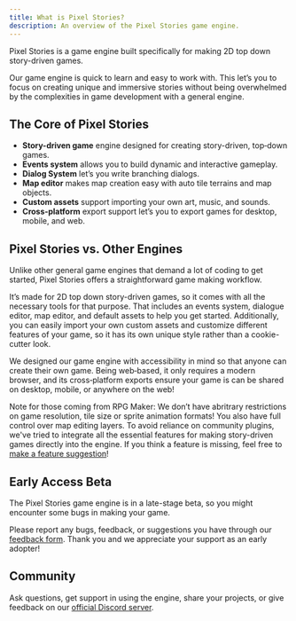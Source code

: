 ```yaml
---
title: What is Pixel Stories?
description: An overview of the Pixel Stories game engine.
---
```


Pixel Stories is a game engine built specifically for making 2D top down story-driven games.

Our game engine is quick to learn and easy to work with. This let’s you to focus on creating unique and immersive stories without being overwhelmed by the complexities in game development with a general engine.

## The Core of Pixel Stories

- **Story-driven game** engine designed for creating story-driven, top‑down games.
- **Events system** allows you to build dynamic and interactive gameplay.
- **Dialog System** let’s you write branching dialogs.
- **Map editor** makes map creation easy with auto tile terrains and map objects.
- **Custom assets** support importing your own art, music, and sounds.
- **Cross‑platform** export support let’s you to export games for desktop, mobile, and web.

## Pixel Stories vs. Other Engines

Unlike other general game engines that demand a lot of coding to get started, Pixel Stories offers a straightforward game making workflow.

It’s made for 2D top down story-driven games, so it comes with all the necessary tools for that purpose. That includes an events system, dialogue editor, map editor, and default assets to help you get started. Additionally, you can easily import your own custom assets and customize different features of your game, so it has its own unique style rather than a cookie-cutter look.

We designed our game engine with accessibility in mind so that anyone can create their own game. Being web‑based, it only requires a modern browser, and its cross‑platform exports ensure your game is can be shared on desktop, mobile, or anywhere on the web!

Note for those coming from RPG Maker: We don’t have abritrary restrictions on game resolution, tile size or sprite animation formats! You also have full control over map editing layers. To avoid reliance on community plugins, we've tried to integrate all the essential features for making story-driven games directly into the engine. If you think a feature is missing, feel free to [make a feature suggestion](https://forms.gle/76x3G1mkUQpKvbG7A)!

## Early Access Beta

The Pixel Stories game engine is in a late-stage beta, so you might encounter some bugs in making your game.

Please report any bugs, feedback, or suggestions you have through our [feedback form](https://forms.gle/76x3G1mkUQpKvbG7A). Thank you and we appreciate your support as an early adopter!

## Community

Ask questions, get support in using the engine, share your projects, or give feedback on our [official Discord server](https://discord.gg/XN9EaUh26g).
